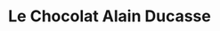 ---
title: "Le Chocolat Alain Ducasse"
url: /muenchen/le-chocolat-alain-ducasse/
shop: Schokolade
---